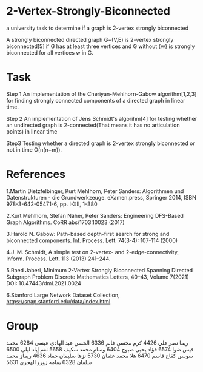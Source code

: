 # 2-Vertex-Strongly-Biconnected
a university task to determine if a graph is 2-vertex strongly biconnected

A strongly biconnected directed graph G=(V,E) is 2-vertex strongly biconnected[5] if G has at least three vertices and G without {w} is strongly biconnected for all vertices w in G.  

# Task
Step 1 An implementation of the Cheriyan-Mehlhorn-Gabow algorithm[1,2,3] for finding strongly connected components of a directed graph in linear time.

Step 2 An implementation of Jens Schmidt's algorihm[4] for testing whether an undirected graph is 2-connected(That means it has no articulation points) in linear time

Step3 Testing whether a directed graph is 2-vertex strongly biconnected or not in time O(n(n+m)).

# References
1.Martin Dietzfelbinger, Kurt Mehlhorn, Peter Sanders: Algorithmen und Datenstrukturen - die Grundwerkzeuge. eXamen.press, Springer 2014, ISBN 978-3-642-05471-6, pp. I-XII, 1–380

2.Kurt Mehlhorn, Stefan Näher, Peter Sanders: Engineering DFS-Based Graph Algorithms. CoRR abs/1703.10023 (2017)

3.Harold N. Gabow: Path-based depth-first search for strong and biconnected components. Inf. Process. Lett. 74(3-4): 107-114 (2000)

4.J. M. Schmidt, A simple test on 2-vertex- and 2-edge-connectivity, Inform. Process. Lett. 113 (2013) 241–244.

5.Raed Jaberi, Minimum 2-Vertex Strongly Biconnected Spanning Directed Subgraph Problem Discrete Mathematics Letters, 40–43, Volume 7(2021) DOI: 10.47443/dml.2021.0024

6.Stanford Large Network Dataset Collection, https://snap.stanford.edu/data/index.html

# Group
ريما نصر علي 4426
كرم محسن غانم 6336
الحسن عبد الهادي عيسى 6284
محمد قيس ضوا 6574
فؤاد يحيى صبوح 6404
وسام محمد سكيف 5658
نغم إياد ليلى 6500
سوسن كفاح قاسم 6470
هلا محمد عثمان 5730
نزها سليمان حماد 4636
ريماز محمد سلمان 6328
يمامه زورو الهجري 5631
